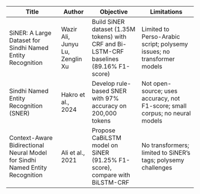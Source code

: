| Title | Author | Objective | Limitations |
|-------|--------|-----------|-------------|
| SiNER: A Large Dataset for Sindhi Named Entity Recognition | Wazir Ali, Junyu Lu, Zenglin Xu | Build SiNER dataset (1.35M tokens) with CRF and Bi-LSTM-CRF baselines (89.16% F1-score) | Limited to Perso-Arabic script; polysemy issues; no transformer models |
| Sindhi Named Entity Recognition (SNER) | Hakro et al., 2024 | Develop rule-based SNER with 97% accuracy on 200,000 tokens | Not open-source; uses accuracy, not F1-score; small corpus; no neural models |
| Context-Aware Bidirectional Neural Model for Sindhi Named Entity Recognition | Ali et al., 2021 | Propose CaBiLSTM model on SiNER (91.25% F1-score), compare with BiLSTM-CRF | No transformers; limited to SiNER’s tags; polysemy challenges |
